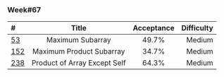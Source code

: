 
### Week#67

| # | Title | Acceptance | Difficulty
| :------------ |:---------------:| :-----:| -----:|
| [53](https://leetcode.com/problems/maximum-subarray/) | Maximum Subarray | 49.7% | Medium |
| [152](https://leetcode.com/problems/maximum-product-subarray/) | Maximum Product Subarray | 34.7% | Medium |
| [238](https://leetcode.com/problems/product-of-array-except-self/) | Product of Array Except Self | 64.3% | Medium |
